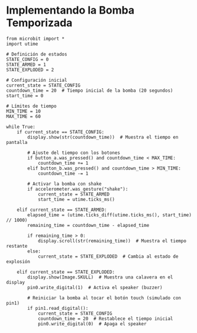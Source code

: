 # Implementando la Bomba Temporizada

    from microbit import *
    import utime
    
    # Definición de estados
    STATE_CONFIG = 0
    STATE_ARMED = 1
    STATE_EXPLODED = 2
    
    # Configuración inicial
    current_state = STATE_CONFIG
    countdown_time = 20  # Tiempo inicial de la bomba (20 segundos)
    start_time = 0
    
    # Límites de tiempo
    MIN_TIME = 10
    MAX_TIME = 60
    
    while True:
        if current_state == STATE_CONFIG:
            display.show(str(countdown_time))  # Muestra el tiempo en pantalla
    
            # Ajuste del tiempo con los botones
            if button_a.was_pressed() and countdown_time < MAX_TIME:
                countdown_time += 1
            elif button_b.was_pressed() and countdown_time > MIN_TIME:
                countdown_time -= 1
    
            # Activar la bomba con shake
            if accelerometer.was_gesture("shake"):
                current_state = STATE_ARMED
                start_time = utime.ticks_ms()
        
        elif current_state == STATE_ARMED:
            elapsed_time = (utime.ticks_diff(utime.ticks_ms(), start_time) // 1000)
            remaining_time = countdown_time - elapsed_time
            
            if remaining_time > 0:
                display.scroll(str(remaining_time))  # Muestra el tiempo restante
            else:
                current_state = STATE_EXPLODED  # Cambia al estado de explosión
    
        elif current_state == STATE_EXPLODED:
            display.show(Image.SKULL)  # Muestra una calavera en el display
            pin0.write_digital(1)  # Activa el speaker (buzzer)
            
            # Reiniciar la bomba al tocar el botón touch (simulado con pin1)
            if pin1.read_digital():
                current_state = STATE_CONFIG
                countdown_time = 20  # Restablece el tiempo inicial
                pin0.write_digital(0)  # Apaga el speaker
